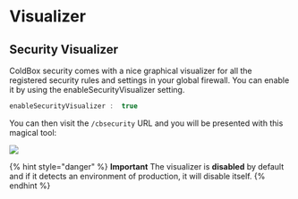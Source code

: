 # Visualizer



## Security Visualizer

ColdBox security comes with a nice graphical visualizer for all the registered security rules and settings in your global firewall. You can enable it by using the enableSecurityVisualizer setting.

```javascript
enableSecurityVisualizer :  true
```

You can then visit the `/cbsecurity` URL and you will be presented with this magical tool:

![](https://raw.githubusercontent.com/coldbox-modules/cbsecurity/development/test-harness/visualizer.png)

{% hint style="danger" %}
**Important** The visualizer is **disabled** by default and if it detects an environment of production, it will disable itself.
{% endhint %}
